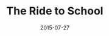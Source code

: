 ---
title: "The Ride to School"
show_title_on_cover: true
date: "2015-07-27"
version: 1
volume: 1
issue: 2
category: "Wordpress Posts"
format: "wordpress-v2022_1"
synopsis: "This is about Zene and Zeanne's first day of school."
modes: [
    {mode_name: "Original", call_at: [0, 1, 2, 3]}
]
---